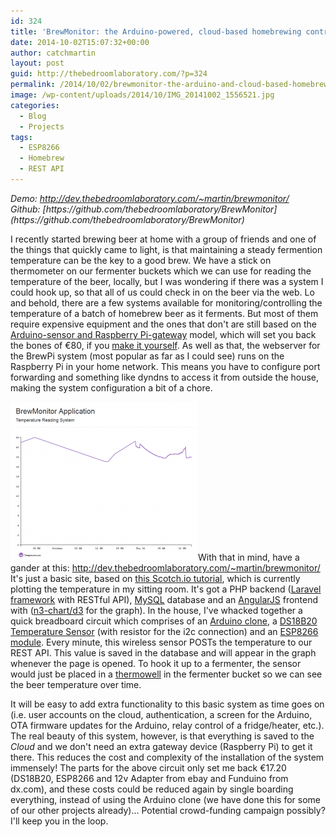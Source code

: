 ```yaml
---
id: 324
title: 'BrewMonitor: the Arduino-powered, cloud-based homebrewing controller'
date: 2014-10-02T15:07:32+00:00
author: catchmartin
layout: post
guid: http://thebedroomlaboratory.com/?p=324
permalink: /2014/10/02/brewmonitor-the-arduino-and-cloud-based-homebrewing-controller/
image: /wp-content/uploads/2014/10/IMG_20141002_1556521.jpg
categories:
  - Blog
  - Projects
tags:
  - ESP8266
  - Homebrew
  - REST API
---
```

<address>
  Demo: <a href="http://dev.thebedroomlaboratory.com/%7Emartin/brewmonitor/" target="_blank">http://dev.<wbr />thebedroomlaboratory.com/~<wbr />martin/brewmonitor/</a>
</address>

<address>
  Github: [https://github.com/thebedroomlaboratory/BrewMonitor](https://github.com/thebedroomlaboratory/BrewMonitor)
</address>

I recently started brewing beer at home with a group of friends and one of the things that quickly came to light, is that maintaining a steady fermention temperature can be the key to a good brew. We have a stick on thermometer on our fermenter buckets which we can use for reading the temperature of the beer, locally, but I was wondering if there was a system I could hook up, so that all of us could check in on the beer via the web. Lo and behold, there are a few systems available for monitoring/controlling the temperature of a batch of homebrew beer as it ferments. But most of them require expensive equipment and the ones that don't are still based on the [Arduino-sensor and Raspberry Pi-gateway](http://shop.brewpi.com/index.php?route=product/combos) model, which will set you back the bones of €80, if you [make it yourself](http://www.homebrewtalk.com/f51/howto-make-brewpi-fermentation-controller-cheap-466106/). As well as that, the webserver for the BrewPi system (most popular as far as I could see) runs on the Raspberry Pi in your home network. This means you have to configure port forwarding and something like dyndns to access it from outside the house, making the system configuration a bit of a chore.

![BrewMonitor-Site](/wp-content/uploads/2014/10/BrewMonitor-Site-300x254.png)With that in mind, have a gander at this: <a href="http://dev.thebedroomlaboratory.com/%7Emartin/brewmonitor/" target="_blank">http://dev.<wbr />thebedroomlaboratory.com/~<wbr />martin/brewmonitor/</a> It's just a basic site, based on [this Scotch.io tutorial](http://scotch.io/tutorials/php/create-a-laravel-and-angular-single-page-comment-application), which is currently plotting the temperature in my sitting room. It's got a PHP backend ([Laravel framework](http://laravel.com/) with RESTful API), [MySQL](http://www.mysql.com/) database and an [AngularJS](https://angularjs.org/) frontend with ([n3-chart/d3](http://n3-charts.github.io/line-chart/#/) for the graph). In the house, I've whacked together a quick breadboard circuit which comprises of an [Arduino clone](http://www.dx.com/p/diy-funduino-uno-r3-development-board-microcontroller-w-usb-cable-240588), a [DS18B20 Temperature Sensor](http://www.adafruit.com/product/381) (with resistor for the i2c connection) and an [ESP8266 module](https://nurdspace.nl/ESP8266). Every minute, this wireless sensor POSTs the temperature to our REST API. This value is saved in the database and will appear in the graph whenever the page is opened. To hook it up to a fermenter, the sensor would just be placed in a [thermowell](https://www.hopandgrape.co.uk/thermowell-stopper.html) in the fermenter bucket so we can see the beer temperature over time.

It will be easy to add extra functionality to this basic system as time goes on (i.e. user accounts on the cloud, authentication, a screen for the Arduino, OTA firmware updates for the Arduino, relay control of a fridge/heater, etc.). The real beauty of this system, however, is that everything is saved to the _Cloud_ and we don't need an extra gateway device (Raspberry Pi) to get it there. This reduces the cost and complexity of the installation of the system immensely! The parts for the above circuit only set me back €17.20 (DS18B20, ESP8266 and 12v Adapter from ebay and Funduino from dx.com), and these costs could be reduced again by single boarding everything, instead of using the Arduino clone (we have done this for some of our other projects already)... Potential crowd-funding campaign possibly? I'll keep you in the loop.
